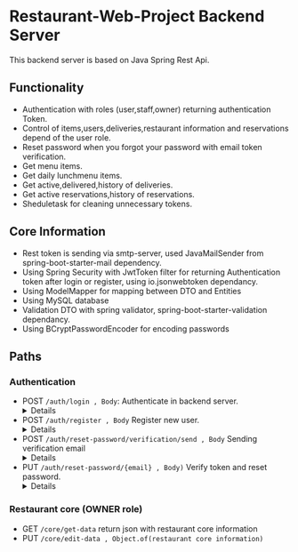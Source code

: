 # Restaurant-Web-Project Backend Server

This backend server is based on Java Spring Rest Api.


## Functionality

-  Authentication with roles (user,staff,owner) returning authentication Token.
-  Control of items,users,deliveries,restaurant information and reservations depend of the user role.
-  Reset password when you forgot your password with email token verification.
-  Get menu items.
-  Get daily lunchmenu items.
-  Get active,delivered,history of deliveries.
-  Get active reservations,history of reservations.
-  Sheduletask for cleaning unnecessary tokens.

## Core Information

 - Rest token is sending via smtp-server, used JavaMailSender from spring-boot-starter-mail dependency.
 - Using Spring Security with JwtToken filter for returning Authentication token after login or register, using io.jsonwebtoken dependancy.
 - Using ModelMapper for mapping between DTO and Entities
 - Using MySQL database
 - Validation DTO with spring validator, spring-boot-starter-validation dependancy.
 - Using BCryptPasswordEncoder for encoding passwords


## Paths
### Authentication
- POST `/auth/login , Body`: Authenticate in backend server. <details>**Returns:** `JWT Token` <br />**Header name:** `Authorization` <br /> **Body:** `username, password` <br /> **Status codes**: `200,403`</details>
- POST `/auth/register , Body` Register new user. <details>**Returns:** `JWT Token` <br />**Header name:** `Authorization` <br /> **Body**: `username, password`<br /> **Status codes**: `200,500(with body error)` <br /> **Validations**: <ul><li>`Email must be valid!`</li><li>`Password must be at least 5 characters!`</li></ul></details>
- POST `/auth/reset-password/verification/send , Body` Sending verification email <details>**Returns**: `Status`<br /> **Status codes**: `200,500(with body error)` <br />**Body**:<ul><li>`email`</li><li>`url`: **Url must be the link of path that will be generated in email etc if your path url is "127.0.0.1/reset-password/verify-token", client will receive email with url for verification -> "http://127.0.0.1/reset-password/verify?token=%s&email=%s".** </li></ul></details>
- PUT `/auth/reset-password/{email} , Body)` Verify token and reset password. <details>**Returns**: `Status`<br />**Status codes**: `200,500(with body error)` <br />**Body**: email,token <br /> **Validations**: <ul><li>`Email must be valid!`</li></ul></details>
### Restaurant core (OWNER role)

- GET `/core/get-data` return json with restaurant core information
- PUT `/core/edit-data , Object.of(restaurant core information)`

